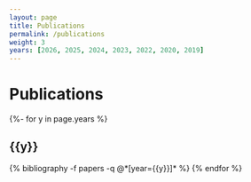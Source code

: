 ```yaml
---
layout: page
title: Publications
permalink: /publications
weight: 3
years: [2026, 2025, 2024, 2023, 2022, 2020, 2019]
---
```


# **Publications**


<div class="publications">
{%- for y in page.years %}
  <h2 class="year">{{y}}</h2>
  {% bibliography -f papers -q @*[year={{y}}]* %}
{% endfor %}
</div>


<br/>

